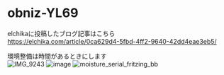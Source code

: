 # obniz-YL69
elchikaに投稿したブログ記事はこちら  
https://elchika.com/article/0ca629d4-5fbd-4ff2-9640-42dd4eae3eb5/

環境整備は時間があるときにします  
![IMG_9243](https://user-images.githubusercontent.com/57553950/118135087-90c89000-b43d-11eb-9913-3c5321591e63.jpg)
![image](https://user-images.githubusercontent.com/57553950/118135237-bd7ca780-b43d-11eb-90b3-7e3bd4fdeef1.png)
![moisture_serial_fritzing_bb](https://user-images.githubusercontent.com/57553950/118135104-96be7100-b43d-11eb-8fa6-b44de8cbd8a5.jpg)
